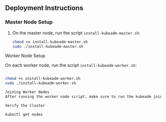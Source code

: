 ## Deployment Instructions

### Master Node Setup

1. On the master node, run the script `install-kubeadm-master.sh`:
   ```bash
   chmod +x install-kubeadm-master.sh
   sudo ./install-kubeadm-master.sh

Worker Node Setup

On each worker node, run the script `install-kubeadm-worker.sh`:
   ```bash

chmod +x install-kubeadm-worker.sh
sudo ./install-kubeadm-worker.sh

Joining Worker Nodes
After running the worker node script, make sure to run the kubeadm join command that was output by the master node script on each worker node.

Verify the Cluster

kubectl get nodes